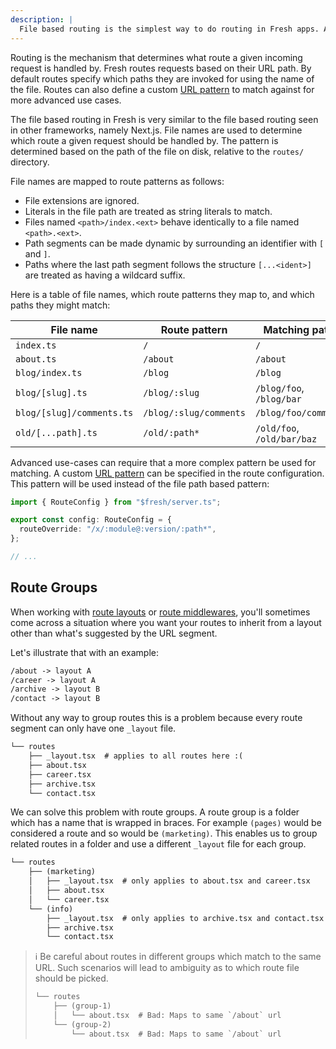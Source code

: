 ```yaml
---
description: |
  File based routing is the simplest way to do routing in Fresh apps. Additionally custom patterns can be configured per route.
---
```


Routing is the mechanism that determines what route a given incoming request is
handled by. Fresh routes requests based on their URL path. By default routes
specify which paths they are invoked for using the name of the file. Routes can
also define a custom [URL pattern][urlpattern] to match against for more
advanced use cases.

The file based routing in Fresh is very similar to the file based routing seen
in other frameworks, namely Next.js. File names are used to determine which
route a given request should be handled by. The pattern is determined based on
the path of the file on disk, relative to the `routes/` directory.

File names are mapped to route patterns as follows:

- File extensions are ignored.
- Literals in the file path are treated as string literals to match.
- Files named `<path>/index.<ext>` behave identically to a file named
  `<path>.<ext>`.
- Path segments can be made dynamic by surrounding an identifier with `[` and
  `]`.
- Paths where the last path segment follows the structure `[...<ident>]` are
  treated as having a wildcard suffix.

Here is a table of file names, which route patterns they map to, and which paths
they might match:

| File name                 | Route pattern          | Matching paths             |
| ------------------------- | ---------------------- | -------------------------- |
| `index.ts`                | `/`                    | `/`                        |
| `about.ts`                | `/about`               | `/about`                   |
| `blog/index.ts`           | `/blog`                | `/blog`                    |
| `blog/[slug].ts`          | `/blog/:slug`          | `/blog/foo`, `/blog/bar`   |
| `blog/[slug]/comments.ts` | `/blog/:slug/comments` | `/blog/foo/comments`       |
| `old/[...path].ts`        | `/old/:path*`          | `/old/foo`, `/old/bar/baz` |

Advanced use-cases can require that a more complex pattern be used for matching.
A custom [URL pattern][urlpattern] can be specified in the route configuration.
This pattern will be used instead of the file path based pattern:

```ts routes/x.ts
import { RouteConfig } from "$fresh/server.ts";

export const config: RouteConfig = {
  routeOverride: "/x/:module@:version/:path*",
};

// ...
```

## Route Groups

When working with [route layouts](/docs/canary/concepts/route-layout) or
[route middlewares](/docs/canary/concepts/middleware), you'll sometimes come
across a situation where you want your routes to inherit from a layout
other than what's suggested by the URL segment.

Let's illustrate that with an example:

```txt
/about -> layout A
/career -> layout A
/archive -> layout B
/contact -> layout B
```

Without any way to group routes this is a problem because every route segment
can only have one `_layout` file.

```txt Project structure
└── routes
    ├── _layout.tsx  # applies to all routes here :(
    ├── about.tsx
    ├── career.tsx
    ├── archive.tsx
    └── contact.tsx
```

We can solve this problem with route groups. A route group is a folder which has
a name that is wrapped in braces. For example `(pages)` would be considered a
route and so would be `(marketing)`. This enables us to group related routes in
a folder and use a different `_layout` file for each group.

```txt Project structure
└── routes
    ├── (marketing)
    │   ├── _layout.tsx  # only applies to about.tsx and career.tsx
    │   ├── about.tsx
    │   └── career.tsx
    └── (info)
        ├── _layout.tsx  # only applies to archive.tsx and contact.tsx
        ├── archive.tsx
        └── contact.tsx
```

> ℹ️ Be careful about routes in different groups which match to the same URL.
> Such scenarios will lead to ambiguity as to which route file should be picked.
>
> ```txt Project structure
> └── routes
>     ├── (group-1)
>     │   └── about.tsx  # Bad: Maps to same `/about` url
>     └── (group-2)
>         └── about.tsx  # Bad: Maps to same `/about` url
> ```

[urlpattern]: https://developer.mozilla.org/en-US/docs/Web/API/URL_Pattern_API
